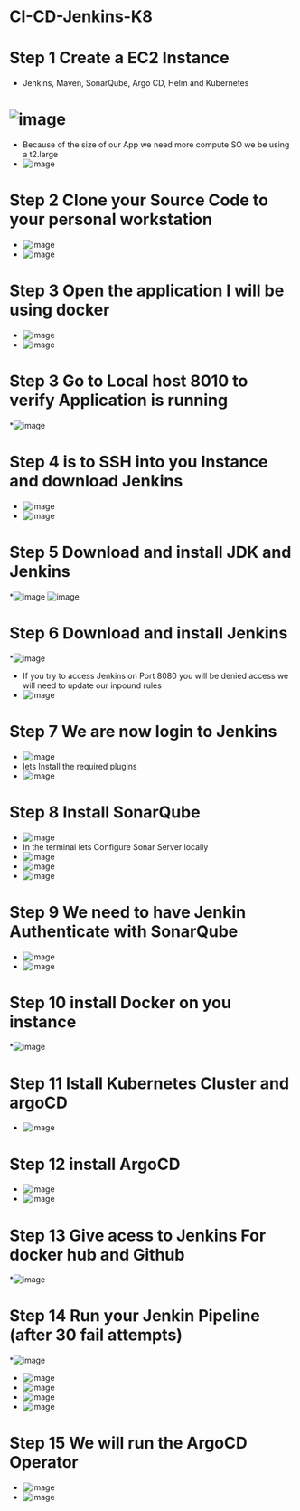 # CI-CD-Jenkins-K8
# Step 1 Create a EC2 Instance 
* Jenkins, Maven, SonarQube, Argo CD, Helm and Kubernetes
# ![image](https://github.com/rogerbarrow/CI-CD-Jenkins-K8/assets/46138186/7ca8dfa3-fb8e-4552-a8c5-882e0c82f7fa)
 * Because of the size of our App we need more compute SO we be using a t2.large
 * ![image](https://github.com/rogerbarrow/CI-CD-Jenkins-K8/assets/46138186/6e0ec649-634a-49ec-9927-931e17b23504)
# Step 2 Clone your Source Code to your personal workstation
  * ![image](https://github.com/rogerbarrow/CI-CD-Jenkins-K8/assets/46138186/922f2eff-9bd4-4d9c-943e-b1a0b2d68d63)
  * ![image](https://github.com/rogerbarrow/CI-CD-Jenkins-K8/assets/46138186/cceeadd5-c19f-4f2c-ae17-1622263f6d61)
# Step 3 Open the application I will be using docker
* ![image](https://github.com/rogerbarrow/CI-CD-Jenkins-K8/assets/46138186/e753a2e7-70b3-4029-b095-1194d8004fb6)
* ![image](https://github.com/rogerbarrow/CI-CD-Jenkins-K8/assets/46138186/2b89bafb-38fd-4b0e-a213-6dfafac8dca9)
# Step 3 Go to Local host 8010 to verify Application is running
 *![image](https://github.com/rogerbarrow/CI-CD-Jenkins-K8/assets/46138186/cab6bb39-fdcf-4241-af38-5fc58b35dada)
# Step 4 is to SSH into you Instance and download Jenkins
 * ![image](https://github.com/rogerbarrow/CI-CD-Jenkins-K8/assets/46138186/c57bdcd3-c8e1-4875-b31d-2bac98550797)
 * ![image](https://github.com/rogerbarrow/CI-CD-Jenkins-K8/assets/46138186/271a65ed-159a-4ddf-9543-8dbb42474ef2)
# Step 5 Download and install JDK and Jenkins
 *![image](https://github.com/rogerbarrow/CI-CD-Jenkins-K8/assets/46138186/0e68a94d-b83e-4b6a-9027-914f7fabfd05)
 ![image](https://github.com/rogerbarrow/CI-CD-Jenkins-K8/assets/46138186/c7faeb31-a46e-45a5-9446-218f1345066c)
# Step 6 Download and install Jenkins
 *![image](https://github.com/rogerbarrow/CI-CD-Jenkins-K8/assets/46138186/2c1d2649-e296-4ad6-b0a5-3d891f18de24)
 * If you try to access Jenkins on Port 8080 you will be denied access we will need to update our inpound rules
 * ![image](https://github.com/rogerbarrow/CI-CD-Jenkins-K8/assets/46138186/8887aae5-2c05-4e7d-a121-ee0d13f874c0)
# Step 7 We are now login to Jenkins
* ![image](https://github.com/rogerbarrow/CI-CD-Jenkins-K8/assets/46138186/a4df2d7d-0179-4604-a73e-4461b46ca50d)
* lets Install the required plugins
* ![image](https://github.com/rogerbarrow/CI-CD-Jenkins-K8/assets/46138186/8d1786f5-0f85-4532-a551-b56295ad9ff7)
# Step 8 Install SonarQube
 * ![image](https://github.com/rogerbarrow/CI-CD-Jenkins-K8/assets/46138186/c088f652-533d-4e1f-b4b2-93978fe0b9da)
*  In the terminal lets Configure Sonar Server locally
*  ![image](https://github.com/rogerbarrow/CI-CD-Jenkins-K8/assets/46138186/a4ac83a9-50b8-46ff-a42b-848a3168ea57)
*  ![image](https://github.com/rogerbarrow/CI-CD-Jenkins-K8/assets/46138186/aa838bfb-bbd0-4834-8bb2-65eef06c64a6)
*  ![image](https://github.com/rogerbarrow/CI-CD-Jenkins-K8/assets/46138186/c8db7149-f422-430c-8217-358d49d0255d)
# Step 9 We need to have Jenkin Authenticate with SonarQube 
* ![image](https://github.com/rogerbarrow/CI-CD-Jenkins-K8/assets/46138186/7c1f7df6-c12f-481b-815b-b3b999059758)
* ![image](https://github.com/rogerbarrow/CI-CD-Jenkins-K8/assets/46138186/ee5573aa-41fb-4cb1-a45d-fe3fde6e6b11)
# Step 10 install Docker on you instance 
 *![image](https://github.com/rogerbarrow/CI-CD-Jenkins-K8/assets/46138186/01b527de-6cde-46a6-968d-f28e7e731b22)
# Step 11 Istall Kubernetes Cluster and argoCD
 * ![image](https://github.com/rogerbarrow/CI-CD-Jenkins-K8/assets/46138186/6e1c4b9a-7d11-4935-9ab4-a4d1ec07b95c)

# Step 12 install ArgoCD
* ![image](https://github.com/rogerbarrow/CI-CD-Jenkins-K8/assets/46138186/d4350b79-f9cc-4272-8d4e-583b08aced86)
* ![image](https://github.com/rogerbarrow/CI-CD-Jenkins-K8/assets/46138186/489a679b-ac4a-4e5f-8791-94a9a998c6be)
# Step 13 Give acess to Jenkins For docker hub and Github
*![image](https://github.com/rogerbarrow/CI-CD-Jenkins-K8/assets/46138186/97670a53-01e9-44f6-91d2-d941aa6c32df)

# Step 14 Run your Jenkin Pipeline  (after 30 fail attempts)
 *![image](https://github.com/rogerbarrow/CI-CD-Jenkins-K8/assets/46138186/468f8bc0-88af-4e63-8c8a-7ecf099cf2ea)
 * ![image](https://github.com/rogerbarrow/CI-CD-Jenkins-K8/assets/46138186/ece4547d-37ed-439f-b546-b42bd3f46cd1)
 * ![image](https://github.com/rogerbarrow/CI-CD-Jenkins-K8/assets/46138186/41718e88-1ddc-4782-bdd8-a6e2c1262700)
* ![image](https://github.com/rogerbarrow/CI-CD-Jenkins-K8/assets/46138186/ac533095-1882-4c37-9835-a5cac760af2c)
* ![image](https://github.com/rogerbarrow/CI-CD-Jenkins-K8/assets/46138186/bb6c6d3f-9e08-42d9-b09d-f4cdbd2f885c)

# Step 15 We will run the ArgoCD Operator
* ![image](https://github.com/rogerbarrow/CI-CD-Jenkins-K8/assets/46138186/050b3c6d-2e65-44ec-b99d-1a04ec2b45e3)
* ![image](https://github.com/rogerbarrow/CI-CD-Jenkins-K8/assets/46138186/47d181ae-f529-4ef3-ada4-b8ff7bea1a0b)














